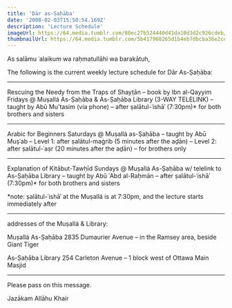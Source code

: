 ```yaml
---
title: 'Dār as-Ṣaḥāba'
date: '2008-02-03T15:50:54.169Z'
description: 'Lecture Schedule'
imageUrl: https://64.media.tumblr.com/80ec27b524440d41da10d3d2c926cdeb/tumblr_mxisb2byMx1qi40sio1_1280.jpg
thumbnailUrl: https://64.media.tumblr.com/5b417968265d1b4eb7dbcba36e2ce05d/tumblr_mxcon8EPwx1r0n5y3o1_500.jpg
---
```


As salāmu ʿalaikum wa raḥmatullāhi wa barakātuh,

The following is the current weekly lecture schedule for Dār As-Ṣaḥāba:

---

Rescuing the Needy from the Traps of Shayṭān – book by Ibn al-Qayyim
Fridays @ Muṣallá As-Ṣaḥāba & As-Ṣaḥāba Library (3-WAY TELELINK)
– taught by Abū Mu’tasim (via phone)
– after ṣalātul-ʿishāʾ (7:30pm)\* for both brothers and sisters

---

Arabic for Beginners
Saturdays @ Muṣallá as-Ṣaḥāba
– taught by Abū Muṣʿab
– Level 1: after ṣalātul-maġrib (5 minutes after the aḏān)
– Level 2: after ṣalātul-ʿaṣr (20 minutes after the aḏān)
– for brothers only

---

Explanation of Kitābut-Tawḥīd
Sundays @ Muṣallá As-Ṣaḥāba w/ telelink to As-Ṣaḥāba Library
– taught by Abū ʿAbd al-Raḥmān
– after ṣalātul-ʿishāʾ (7:30pm)\* for both brothers and sisters

\*note: ṣalātul-ʿishāʾ at the Muṣallá is at 7:30pm, and the lecture starts immediately after

---

addresses of the Muṣallá & Library:

Muṣallá As-Ṣaḥāba
2835 Dumaurier Avenue
– in the Ramsey area, beside Giant Tiger

As-Ṣaḥāba Library
254 Carleton Avenue
– 1 block west of Ottawa Main Masjid

---

Please pass on this message.

Jazākam Allāhu Khair
